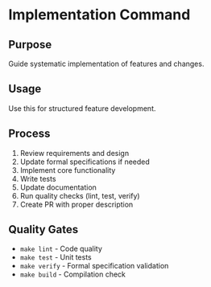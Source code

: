 # Implementation Command

## Purpose
Guide systematic implementation of features and changes.

## Usage
Use this for structured feature development.

## Process
1. Review requirements and design
2. Update formal specifications if needed
3. Implement core functionality
4. Write tests
5. Update documentation
6. Run quality checks (lint, test, verify)
7. Create PR with proper description

## Quality Gates
- `make lint` - Code quality
- `make test` - Unit tests
- `make verify` - Formal specification validation
- `make build` - Compilation check
